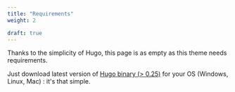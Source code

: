```yaml
---
title: "Requirements"
weight: 2

draft: true
---
```


Thanks to the simplicity of Hugo, this page is as empty as this theme needs requirements.

Just download latest version of [Hugo binary (> 0.25)](https://gohugo.io/getting-started/installing/) for your OS (Windows, Linux, Mac) : it's that simple.

<!-- ![Magic](/en/basics/requirements/images/magic.gif?classes=shadow) -->
